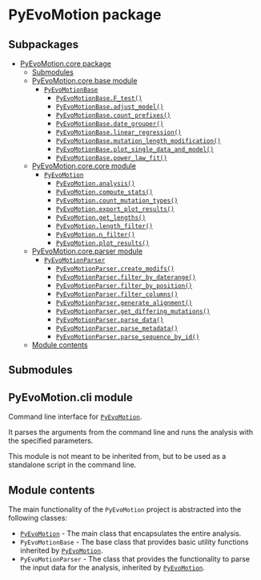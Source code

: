 # PyEvoMotion package

## Subpackages

* [PyEvoMotion.core package](PyEvoMotion.core.md)
  * [Submodules](PyEvoMotion.core.md#submodules)
  * [PyEvoMotion.core.base module](PyEvoMotion.core.md#module-PyEvoMotion.core.base)
    * [`PyEvoMotionBase`](PyEvoMotion.core.md#PyEvoMotion.core.base.PyEvoMotionBase)
      * [`PyEvoMotionBase.F_test()`](PyEvoMotion.core.md#PyEvoMotion.core.base.PyEvoMotionBase.F_test)
      * [`PyEvoMotionBase.adjust_model()`](PyEvoMotion.core.md#PyEvoMotion.core.base.PyEvoMotionBase.adjust_model)
      * [`PyEvoMotionBase.count_prefixes()`](PyEvoMotion.core.md#PyEvoMotion.core.base.PyEvoMotionBase.count_prefixes)
      * [`PyEvoMotionBase.date_grouper()`](PyEvoMotion.core.md#PyEvoMotion.core.base.PyEvoMotionBase.date_grouper)
      * [`PyEvoMotionBase.linear_regression()`](PyEvoMotion.core.md#PyEvoMotion.core.base.PyEvoMotionBase.linear_regression)
      * [`PyEvoMotionBase.mutation_length_modification()`](PyEvoMotion.core.md#PyEvoMotion.core.base.PyEvoMotionBase.mutation_length_modification)
      * [`PyEvoMotionBase.plot_single_data_and_model()`](PyEvoMotion.core.md#PyEvoMotion.core.base.PyEvoMotionBase.plot_single_data_and_model)
      * [`PyEvoMotionBase.power_law_fit()`](PyEvoMotion.core.md#PyEvoMotion.core.base.PyEvoMotionBase.power_law_fit)
  * [PyEvoMotion.core.core module](PyEvoMotion.core.md#module-PyEvoMotion.core.core)
    * [`PyEvoMotion`](PyEvoMotion.core.md#PyEvoMotion.core.core.PyEvoMotion)
      * [`PyEvoMotion.analysis()`](PyEvoMotion.core.md#PyEvoMotion.core.core.PyEvoMotion.analysis)
      * [`PyEvoMotion.compute_stats()`](PyEvoMotion.core.md#PyEvoMotion.core.core.PyEvoMotion.compute_stats)
      * [`PyEvoMotion.count_mutation_types()`](PyEvoMotion.core.md#PyEvoMotion.core.core.PyEvoMotion.count_mutation_types)
      * [`PyEvoMotion.export_plot_results()`](PyEvoMotion.core.md#PyEvoMotion.core.core.PyEvoMotion.export_plot_results)
      * [`PyEvoMotion.get_lengths()`](PyEvoMotion.core.md#PyEvoMotion.core.core.PyEvoMotion.get_lengths)
      * [`PyEvoMotion.length_filter()`](PyEvoMotion.core.md#PyEvoMotion.core.core.PyEvoMotion.length_filter)
      * [`PyEvoMotion.n_filter()`](PyEvoMotion.core.md#PyEvoMotion.core.core.PyEvoMotion.n_filter)
      * [`PyEvoMotion.plot_results()`](PyEvoMotion.core.md#PyEvoMotion.core.core.PyEvoMotion.plot_results)
  * [PyEvoMotion.core.parser module](PyEvoMotion.core.md#module-PyEvoMotion.core.parser)
    * [`PyEvoMotionParser`](PyEvoMotion.core.md#PyEvoMotion.core.parser.PyEvoMotionParser)
      * [`PyEvoMotionParser.create_modifs()`](PyEvoMotion.core.md#PyEvoMotion.core.parser.PyEvoMotionParser.create_modifs)
      * [`PyEvoMotionParser.filter_by_daterange()`](PyEvoMotion.core.md#PyEvoMotion.core.parser.PyEvoMotionParser.filter_by_daterange)
      * [`PyEvoMotionParser.filter_by_position()`](PyEvoMotion.core.md#PyEvoMotion.core.parser.PyEvoMotionParser.filter_by_position)
      * [`PyEvoMotionParser.filter_columns()`](PyEvoMotion.core.md#PyEvoMotion.core.parser.PyEvoMotionParser.filter_columns)
      * [`PyEvoMotionParser.generate_alignment()`](PyEvoMotion.core.md#PyEvoMotion.core.parser.PyEvoMotionParser.generate_alignment)
      * [`PyEvoMotionParser.get_differing_mutations()`](PyEvoMotion.core.md#PyEvoMotion.core.parser.PyEvoMotionParser.get_differing_mutations)
      * [`PyEvoMotionParser.parse_data()`](PyEvoMotion.core.md#PyEvoMotion.core.parser.PyEvoMotionParser.parse_data)
      * [`PyEvoMotionParser.parse_metadata()`](PyEvoMotion.core.md#PyEvoMotion.core.parser.PyEvoMotionParser.parse_metadata)
      * [`PyEvoMotionParser.parse_sequence_by_id()`](PyEvoMotion.core.md#PyEvoMotion.core.parser.PyEvoMotionParser.parse_sequence_by_id)
  * [Module contents](PyEvoMotion.core.md#module-PyEvoMotion.core)

## Submodules

## PyEvoMotion.cli module

Command line interface for [`PyEvoMotion`](#module-PyEvoMotion).

It parses the arguments from the command line and runs the analysis with the specified parameters.

This module is not meant to be inherited from, but to be used as a standalone script in the command line.

## Module contents

The main functionality of the `PyEvoMotion` project is abstracted into the following classes:

* [`PyEvoMotion`](#module-PyEvoMotion) - The main class that encapsulates the entire analysis.
* `PyEvoMotionBase` - The base class that provides basic utility functions inherited by [`PyEvoMotion`](#module-PyEvoMotion).
* `PyEvoMotionParser` - The class that provides the functionality to parse the input data for the analysis, inherited by [`PyEvoMotion`](#module-PyEvoMotion).
